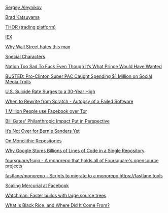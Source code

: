 <a href="https://www.wikiwand.com/en/Sergey_Aleynikov" target="_blank">Sergey Aleynikov</a>

<a href="https://www.wikiwand.com/en/Brad_Katsuyama" target="_blank">Brad Katsuyama</a>

<a href="https://www.wikiwand.com/en/THOR_(trading_platform)" target="_blank">THOR (trading platform)</a>

<a href="https://www.iextrading.com/" target="_blank">IEX</a>

<a href="http://www.usatoday.com/story/money/2016/02/25/why-wall-street-hates-man/79518728/" target="_blank">Why Wall Street hates this man</a>

<a href="http://nealchester.com/special-characters/" target="_blank">Special Characters</a>

<a href="http://www.theonion.com/article/nation-too-sad-fuck-even-though-its-what-prince-wo-52791" target="_blank">Nation Too Sad To Fuck Even Though It’s What Prince Would Have Wanted</a>

<a href="http://usuncut.com/politics/clinton-super-pac-busted/" target="_blank">BUSTED: Pro-Clinton Super PAC Caught Spending $1 Million on Social Media Trolls</a>

<a href="http://www.nytimes.com/2016/04/22/health/us-suicide-rate-surges-to-a-30-year-high.html" target="_blank">U.S. Suicide Rate Surges to a 30-Year High</a>

<a href="http://codeahoy.com/2016/04/21/when-to-rewrite-from-scratch-autopsy-of-a-failed-software/" target="_blank">When to Rewrite from Scratch - Autopsy of a Failed Software</a>

<a href="https://www.facebook.com/notes/facebook-over-tor/1-million-people-use-facebook-over-tor/865624066877648" target="_blank">1 Million People use Facebook over Tor</a>

<a href="http://www.insatiablefox.com/blog/2016/4/21/the-bill-and-melinda-gates-foundation-is-really-big" target="_blank">Bill Gates' Philanthropic Impact Put in Perspective</a>

<a href="http://www.nytimes.com/roomfordebate/2016/04/20/should-bernie-sanders-call-it-quits/its-not-over-for-bernie-sanders-yet" target="_blank">It’s Not Over for Bernie Sanders Yet</a>

<a href="http://gregoryszorc.com/blog/2014/09/09/on-monolithic-repositories/" target="_blank">On Monolithic Repositories</a>

<a href="https://www.youtube.com/watch?v=W71BTkUbdqE" target="_blank">Why Google Stores Billions of Lines of Code in a Single Repository</a>

<a href="https://github.com/foursquare/fsqio" target="_blank">foursquare/fsqio - A monorepo that holds all of Foursquare's opensource projects</a>

<a href="https://github.com/fastlane/monorepo" target="_blank">fastlane/monorepo - Scripts to migrate to a monorepo https://fastlane.tools</a>

<a href="https://code.facebook.com/posts/218678814984400/scaling-mercurial-at-facebook/" target="_blank">Scaling Mercurial at Facebook</a>

<a href="https://www.facebook.com/notes/facebook-engineering/watchman-faster-builds-with-large-source-trees/10151457195103920" target="_blank">Watchman: Faster builds with large source trees</a>

<a href="http://modernfarmer.com/2015/10/what-is-black-rice/" target="_blank">What Is Black Rice, and Where Did It Come From?</a>